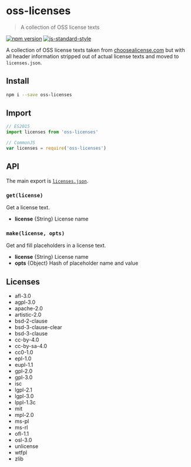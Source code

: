 # oss-licenses

> A collection of OSS license texts

<a href="http://badge.fury.io/js/oss-licenses"><img alt="npm version" src="https://badge.fury.io/js/oss-licenses.svg"></a>
[![js-standard-style](https://img.shields.io/badge/code%20style-standard-brightgreen.svg)](http://standardjs.com/)

A collection of OSS license texts taken from
[choosealicense.com](https://github.com/github/choosealicense.com/tree/gh-pages/_licenses)
but with all header information stripped out of actual license texts and moved to `licenses.json`.

## Install

```sh
npm i --save oss-licenses
```

## Import

```js
// ES2015
import licenses from 'oss-licenses'

// CommonJS
var licenses = require('oss-licenses')
```

## API

The main export is [`licenses.json`](https://github.com/sdgluck/oss-licenses/blob/master/licenses.json).

### `get(license)`

Get a license text.

- __license__ {String} License name

### `make(license, opts)`

Get and fill placeholders in a license text.

- __license__ {String} License name
- __opts__ {Object} Hash of placeholder name and value

## Licenses

- afl-3.0
- agpl-3.0
- apache-2.0
- artistic-2.0
- bsd-2-clause
- bsd-3-clause-clear
- bsd-3-clause
- cc-by-4.0
- cc-by-sa-4.0
- cc0-1.0
- epl-1.0
- eupl-1.1
- gpl-2.0
- gpl-3.0
- isc
- lgpl-2.1
- lgpl-3.0
- lppl-1.3c
- mit
- mpl-2.0
- ms-pl
- ms-rl
- ofl-1.1
- osl-3.0
- unlicense
- wtfpl
- zlib

